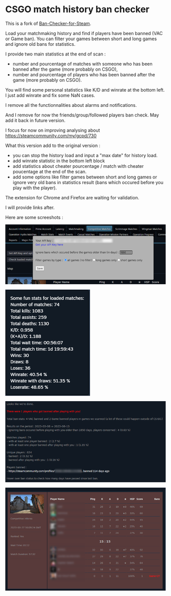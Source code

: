 # CSGO match history ban checker

This is a fork of [Ban-Checker-for-Steam](https://github.com/ge-ku/Ban-Checker-for-Steam).

Load your matchmaking history and find if players have been banned (VAC or Game ban). You can filter your games between short and long games and ignore old bans for statistics.

I provide two main statistics at the end of scan :
- number and pourcentage of matches with someone who has been banned after the game (more probably on CSGO),
- number and pourcentage of players who has been banned after the game (more probably on CSGO).

You will find some personal statistics like K/D and winrate at the bottom left. I just add winrate and fix some NaN cases.

I remove all the functionnalities about alarms and notifications.

And I remove for now the friends/group/followed players ban check. May add it back in future version.

I focus for now on improving analysing about https://steamcommunity.com/my/gcpd/730

What this version add to the original version :
- you can stop the history load and input a "max date" for history load.
- add winrate statistic in the bottom left block
- add statistics about cheater pourcentage / match with cheater poucentage at the end of the scan.
- add some options like filter games between short and long games or ignore very old bans in statistics result (bans which occured before you play with the player).

The extension for Chrome and Firefox are waiting for validation.

I will provide links after.

Here are some screeshots :

![Winrate](./readme/options.png)

![Loading](./readme/statistics.png)

![Result](./readme/result.png)

![Highlight](./readme/highlight.png)